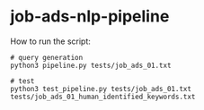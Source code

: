# job-ads-nlp-pipeline

How to run the script:
```
# query generation
python3 pipeline.py tests/job_ads_01.txt

# test
python3 test_pipeline.py tests/job_ads_01.txt tests/job_ads_01_human_identified_keywords.txt
```
